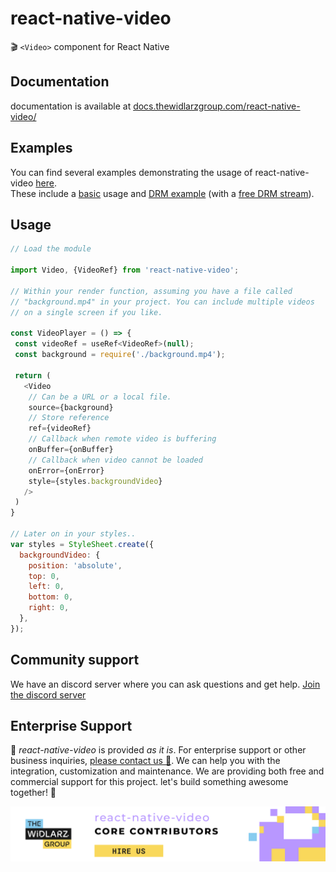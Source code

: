 # react-native-video
🎬 `<Video>` component for React Native

## Documentation
documentation is available at [docs.thewidlarzgroup.com/react-native-video/](https://docs.thewidlarzgroup.com/react-native-video/?utm_source=rnv&utm_medium=readme&utm_campaign=docs&utm_id=text)

## Examples
You can find several examples demonstrating the usage of react-native-video [here](https://github.com/TheWidlarzGroup/react-native-video/tree/master/examples). <br />
These include a [basic](https://github.com/TheWidlarzGroup/react-native-video/blob/master/examples/bare/src/BasicExample.tsx) usage and [DRM example](https://github.com/TheWidlarzGroup/react-native-video/blob/master/examples/bare/src/DRMExample.tsx) (with a [free DRM stream](https://www.thewidlarzgroup.com/services/free-drm-token-generator-for-video?utm_source=rnv&utm_medium=readme&utm_campaign=drm&utm_id=free-drm)).

## Usage

```javascript
// Load the module

import Video, {VideoRef} from 'react-native-video';

// Within your render function, assuming you have a file called
// "background.mp4" in your project. You can include multiple videos
// on a single screen if you like.

const VideoPlayer = () => {
 const videoRef = useRef<VideoRef>(null);
 const background = require('./background.mp4');

 return (
   <Video 
    // Can be a URL or a local file.
    source={background}
    // Store reference  
    ref={videoRef}
    // Callback when remote video is buffering                                      
    onBuffer={onBuffer}
    // Callback when video cannot be loaded              
    onError={onError}               
    style={styles.backgroundVideo}
   />
 )
}

// Later on in your styles..
var styles = StyleSheet.create({
  backgroundVideo: {
    position: 'absolute',
    top: 0,
    left: 0,
    bottom: 0,
    right: 0,
  },
});
```

## Community support
We have an discord server where you can ask questions and get help. [Join the discord server](https://discord.gg/WXuM4Tgb9X)

## Enterprise Support
<p>
  📱 <i>react-native-video</i> is provided <i>as it is</i>. For enterprise support or other business inquiries, <a href="https://www.thewidlarzgroup.com/?utm_source=rnv&utm_medium=readme&utm_campaign=enterprise&utm_id=text#Contact">please contact us 🤝</a>. We can help you with the integration, customization and maintenance. We are providing both free and commercial support for this project. let's build something awesome together! 🚀
</p>
<a href="https://www.thewidlarzgroup.com/?utm_source=rnv&utm_medium=readme&utm_campaign=enterprise&utm_id=banner">
  <picture>
    <source media="(prefers-color-scheme: dark)" srcset="./docs/assets/baners/twg-dark.png" />
    <source media="(prefers-color-scheme: light)" srcset="./docs/assets/baners/twg-light.png" />
    <img alt="TheWidlarzGroup" src="./docs/assets/baners/twg-light.png" />
  </picture>
</a>
